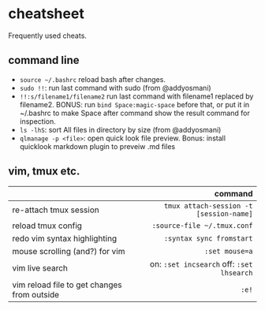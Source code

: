 # cheatsheet
Frequently used cheats.

## command line
* `source ~/.bashrc` reload bash after changes.
* `sudo !!`: run last command with sudo (from @addyosmani)
* `!!:s/filename1/filename2` run last command with filename1 replaced by filename2. BONUS: run `bind Space:magic-space` before that, or put it in ~/.bashrc to make Space after command show the result command for inspection.
* `ls -lhS`: sort All files in directory by size (from @addyosmani)
* `qlmanage -p <file>`: open quick look file preview. Bonus: install quicklook markdown plugin to preveiw .md files

## vim, tmux etc.
|      | command |
| ---- | -------:|
|re-attach tmux session | `tmux attach-session -t [session-name]` | 
| reload tmux config| `:source-file ~/.tmux.conf`|
| redo vim syntax highlighting| `:syntax sync fromstart`|
| mouse scrolling (and?) for vim| `:set mouse=a`|
| vim live search| on: `:set incsearch` off: `:set lhsearch`|
| vim reload file to get changes from outside| `:e!`|
